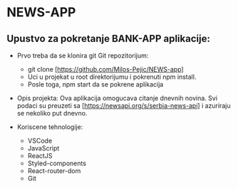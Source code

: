 # NEWS-APP

## Upustvo za pokretanje BANK-APP aplikacije:

* Prvo treba da se klonira git Git repozitorijum:
    * git clone [https://github.com/Milos-Pejic/NEWS-app]
    * Uci u projekat u root direktorijumu i pokrenuti npm install.
    * Posle toga, npm start da se pokrene aplikacija

* Opis projekta:
    Ova aplikacija omogucava citanje dnevnih novina. Svi podaci su preuzeti sa 
    [https://newsapi.org/s/serbia-news-api] i azuriraju se nekoliko put dnevno.

* Koriscene tehnologije:
    * VSCode
    * JavaScript
    * ReactJS
    * Styled-components
    * React-router-dom
    * Git